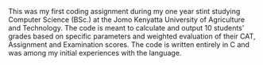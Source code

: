 This was my first coding assignment during my one year stint studying Computer Science (BSc.) at the Jomo Kenyatta University of Agriculture and Technology. 
The code is meant to calculate and output 10 students' grades based on specific parameters and weighted evaluation of their CAT, Assignment and Examination scores.
The code is written entirely in C and was among my initial experiences with the language.
